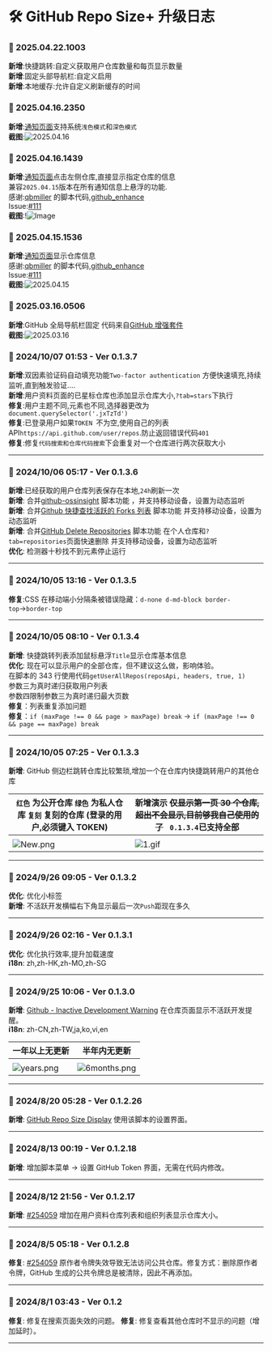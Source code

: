 # **🛠️ GitHub Repo Size+ 升级日志**

### **📅 2025.04.22.1003**

**新增**:快捷跳转:自定义获取用户仓库数量和每页显示数量<br>
**新增**:固定头部导航栏:自定义启用<br>
**新增**:本地缓存:允许自定义刷新缓存的时间<br>

### **📅 2025.04.16.2350**

**新增**:[通知页面](https://github.com/notifications)支持系统`浅色模式`和`深色模式`<br>
**截图**:![2025.04.16](https://s2.loli.net/2025/04/16/LPuwO96n7eGgzFY.gif)<br>

### **📅 2025.04.16.1439**

**新增**:[通知页面](https://github.com/notifications)点击左侧仓库,直接显示指定仓库的信息<br>兼容`2025.04.15`版本在所有通知信息上悬浮的功能.<br>感谢:[qbmiller](https://github.com/qbmiller) 的脚本代码,[github_enhance](https://github.com/qbmiller/UserScripts) <br>Issue:[#111](https://github.com/ChinaGodMan/UserScripts/issues/111)<br>
**截图**:!![Image](https://github.com/user-attachments/assets/6bf713f9-4d17-4844-bd5d-36a0172af9fe)<br>

### **📅 2025.04.15.1536**

**新增**:[通知页面](https://github.com/notifications)显示仓库信息<br>感谢:[qbmiller](https://github.com/qbmiller) 的脚本代码,[github_enhance](https://github.com/qbmiller/UserScripts) <br>Issue:[#111](https://github.com/ChinaGodMan/UserScripts/issues/111)<br>
**截图**:![2025.04.15](https://s2.loli.net/2025/04/15/NuBUJ54zVjoWsrw.gif)<br>

### **📅 2025.03.16.0506**

**新增**:GitHub 全局导航栏固定 代码来自[GitHub 增强套件](https://greasyfork.org/scripts/529862)<br>
**截图**:![2025.03.16](https://s2.loli.net/2025/03/16/WrzHm1OaQYBFEkJ.png)<br>

### **📅 2024/10/07 01:53 - Ver 0.1.3.7**

**新增**:双因素验证码自动填充功能`Two-factor authentication` 方便快速填充,持续监听,直到触发验证....<br>
**新增**:用户资料页面的已星标仓库也添加显示仓库大小,`?tab=stars`下执行<br>
**修复**:用户主题不同,元素也不同,选择器更改为`document.querySelector('.jxTzTd')`<br>
**修复**:已登录用户如果`TOKEN `不为空,使用自己的列表 API`https://api.github.com/user/repos`.防止返回错误代码`401`<br>
**修复**:修复`代码搜索和仓库代码搜索`下会重复对一个仓库进行两次获取大小<br>

---

### **📅 2024/10/06 05:17 - Ver 0.1.3.6**

**新增**:已经获取的用户仓库列表保存在本地,`24h`刷新一次<br>
**新增**: 合并[github-ossinsight](https://greasyfork.org/zh-CN/scripts/456878) 脚本功能 ，并支持移动设备，设置为动态监听<br>
**新增**: 合并[Github 快捷查找活跃的 Forks 列表](https://greasyfork.org/zh-CN/scripts/494365) 脚本功能 并支持移动设备，设置为动态监听<br>
**新增**: 合并[GitHub Delete Repositories](https://greasyfork.org/zh-CN/scripts/500173) 脚本功能 在个人仓库和`?tab=repositories`页面快速删除 并支持移动设备，设置为动态监听<br>
**优化**: 检测器十秒找不到元素停止运行<br>

---

### **📅 2024/10/05 13:16 - Ver 0.1.3.5**

**修复**:CSS 在移动端小分隔条被错误隐藏：`d-none d-md-block border-top`→`border-top`

---

### **📅 2024/10/05 08:10 - Ver 0.1.3.4**

**新增**: 快捷跳转列表添加鼠标悬浮`Title`显示仓库基本信息<br>
**优化**: 现在可以显示用户的全部仓库，但不建议这么做，影响体验。<br> 在脚本的 343 行使用代码`getUserAllRepos(reposApi, headers, true, 1) ` <br>参数三为真时递归获取用户列表<br>参数四限制参数三为真时递归最大页数<br>
**修复**：列表重复添加问题<br>
**修复**：`if (maxPage !== 0 && page > maxPage) break` → `if (maxPage !== 0 && page == maxPage) break `

---

### **📅 2024/10/05 07:25 - Ver 0.1.3.3**

**新增**: GitHub 侧边栏跳转仓库比较繁琐,增加一个在仓库内快捷跳转用户的其他仓库<br>

| `红色` 为公开仓库 `绿色` 为私人仓库 `复刻` 复刻的仓库 (登录的用户,必须键入 TOKEN) | 新增演示 ~~仅显示第一页 30 个仓库,超出不会显示,目前够我自己使用的了~~ ` 0.1.3.4`已支持全部 |
| --------------------------------------------------------------------------------- | ------------------------------------------------------------------------------------------ |
|                                                                                   |
| ![New.png](https://s2.loli.net/2024/10/05/NhexpPYWIwSvgrA.png)                    | ![1.gif](https://s2.loli.net/2024/10/05/fOGDTQ3SZzro4tj.gif)                               |

---

### **📅 2024/9/26 09:05 - Ver 0.1.3.2**

**优化**: 优化小标签<br>
**新增**: 不活跃开发横幅右下角显示最后一次`Push`距现在多久<br>

---

### **📅 2024/9/26 02:16 - Ver 0.1.3.1**

**优化**: 优化执行效率,提升加载速度<br>
**i18n**: zh,zh-HK,zh-MO,zh-SG<br>

---

### **📅 2024/9/25 10:06 - Ver 0.1.3.0**

**新增**: [Github - Inactive Development Warning](https://greasyfork.org/zh-CN/scripts/419645) 在仓库页面显示不活跃开发提醒。<br>
**i18n**: zh-CN,zh-TW,ja,ko,vi,en<br>

| 一年以上无更新                                                   | 半年内无更新                                                       |
| ---------------------------------------------------------------- | ------------------------------------------------------------------ |
|                                                                  |
| ![years.png](https://s2.loli.net/2024/09/25/cL9GuhJCkK68lsV.png) | ![6months.png](https://s2.loli.net/2024/09/25/gxzAbUdr4W5BCcT.png) |

---

### **📅 2024/8/20 05:28 - Ver 0.1.2.26**

**新增**: [GitHub Repo Size Display](https://greasyfork.org/zh-CN/scripts/503821) 使用该脚本的设置界面。

---

### **📅 2024/8/13 00:19 - Ver 0.1.2.18**

**新增**: 增加脚本菜单 → 设置 GitHub Token 界面，无需在代码内修改。

---

### **📅 2024/8/12 21:56 - Ver 0.1.2.17**

**新增**: [#254059](https://greasyfork.org/zh-CN/scripts/502291/discussions/254059) 增加在用户资料仓库列表和组织列表显示仓库大小。

---

### **📅 2024/8/5 05:18 - Ver 0.1.2.8**

**修复**: [#254059](https://greasyfork.org/zh-CN/scripts/502291/discussions/254059) 原作者令牌失效导致无法访问公共仓库。修复方式：删除原作者令牌，GitHub 生成的公共令牌总是被清除，因此不再添加。

---

### **📅 2024/8/1 03:43 - Ver 0.1.2**

**修复**: 修复在搜索页面失效的问题。
**修复**: 修复查看其他仓库时不显示的问题（增加延时）。

---
